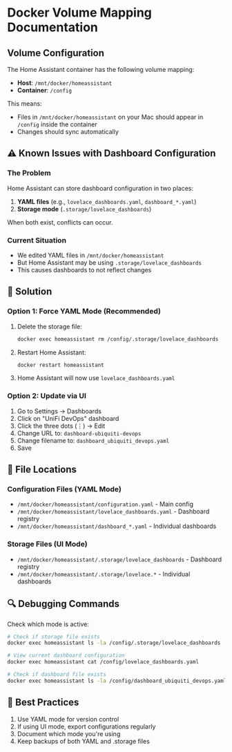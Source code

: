 # Docker Volume Mapping Documentation

## Volume Configuration
The Home Assistant container has the following volume mapping:
- **Host**: `/mnt/docker/homeassistant`
- **Container**: `/config`

This means:
- Files in `/mnt/docker/homeassistant` on your Mac should appear in `/config` inside the container
- Changes should sync automatically

## ⚠️ Known Issues with Dashboard Configuration

### The Problem
Home Assistant can store dashboard configuration in two places:
1. **YAML files** (e.g., `lovelace_dashboards.yaml`, `dashboard_*.yaml`)
2. **Storage mode** (`.storage/lovelace_dashboards`)

When both exist, conflicts can occur.

### Current Situation
- We edited YAML files in `/mnt/docker/homeassistant`
- But Home Assistant may be using `.storage/lovelace_dashboards`
- This causes dashboards to not reflect changes

## 🔧 Solution

### Option 1: Force YAML Mode (Recommended)
1. Delete the storage file:
   ```bash
   docker exec homeassistant rm /config/.storage/lovelace_dashboards
   ```

2. Restart Home Assistant:
   ```bash
   docker restart homeassistant
   ```

3. Home Assistant will now use `lovelace_dashboards.yaml`

### Option 2: Update via UI
1. Go to Settings → Dashboards
2. Click on "UniFi DevOps" dashboard
3. Click the three dots (⋮) → Edit
4. Change URL to: `dashboard-ubiquiti-devops`
5. Change filename to: `dashboard_ubiquiti_devops.yaml`
6. Save

## 📁 File Locations

### Configuration Files (YAML Mode)
- `/mnt/docker/homeassistant/configuration.yaml` - Main config
- `/mnt/docker/homeassistant/lovelace_dashboards.yaml` - Dashboard registry
- `/mnt/docker/homeassistant/dashboard_*.yaml` - Individual dashboards

### Storage Files (UI Mode)
- `/mnt/docker/homeassistant/.storage/lovelace_dashboards` - Dashboard registry
- `/mnt/docker/homeassistant/.storage/lovelace.*` - Individual dashboards

## 🔍 Debugging Commands

Check which mode is active:
```bash
# Check if storage file exists
docker exec homeassistant ls -la /config/.storage/lovelace_dashboards

# View current dashboard configuration
docker exec homeassistant cat /config/lovelace_dashboards.yaml

# Check if dashboard file exists
docker exec homeassistant ls -la /config/dashboard_ubiquiti_devops.yaml
```

## 📝 Best Practices
1. Use YAML mode for version control
2. If using UI mode, export configurations regularly
3. Document which mode you're using
4. Keep backups of both YAML and .storage files
